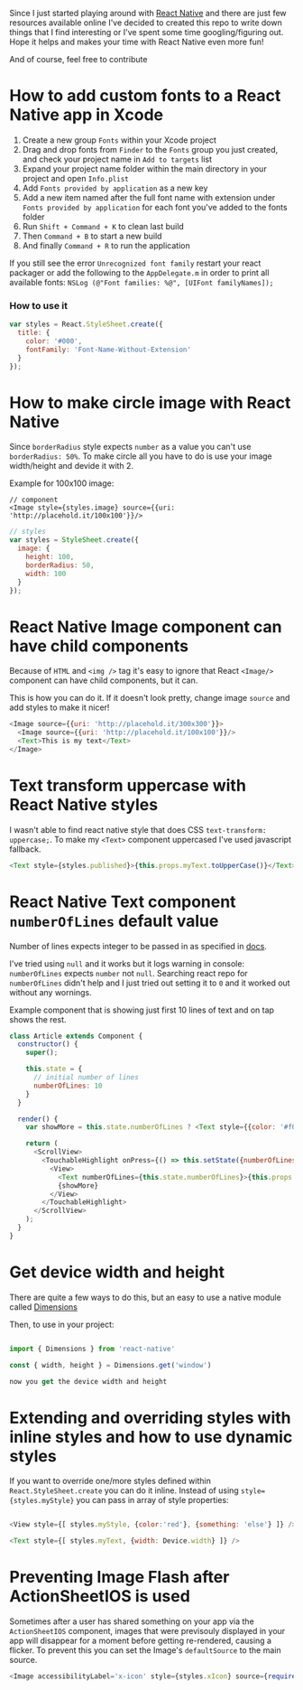 Since I just started playing around with [React Native](https://facebook.github.io/react-native/) and there are just few resources available online I've decided to created this repo to write down things that I find interesting or I've spent some time googling/figuring out.
Hope it helps and makes your time with React Native even more fun!

And of course, feel free to contribute

# How to add custom fonts to a React Native app in Xcode

1. Create a new group `Fonts` within your Xcode project
2. Drag and drop fonts from `Finder` to the `Fonts` group you just created, and check your project name in `Add to targets` list
3. Expand your project name folder within the main directory in your project and open `Info.plist`
4. Add `Fonts provided by application` as a new key
5. Add a new item named after the full font name with extension under `Fonts provided by application` for each font you've added to the fonts folder
6. Run `Shift + Command + K` to clean last build
7. Then `Command + B` to start a new build
8. And finally `Command + R` to run the application

If you still see the error `Unrecognized font family` restart your react packager or add the following to the `AppDelegate.m` in order to print all available fonts: `NSLog (@"Font families: %@", [UIFont familyNames]);`

### How to use it

```Javascript
var styles = React.StyleSheet.create({
  title: {
    color: '#000',
    fontFamily: 'Font-Name-Without-Extension'
  }
});
```

# How to make circle image with React Native
Since `borderRadius` style expects `number` as a value you can't use `borderRadius: 50%`.
To make circle all you have to do is use your image width/height and devide it with 2.

Example for 100x100 image:

```Javacript
// component
<Image style={styles.image} source={{uri: 'http://placehold.it/100x100'}}/>
```

``` Javascript
// styles
var styles = StyleSheet.create({
  image: {
    height: 100,
    borderRadius: 50,
    width: 100
  }
});
```

# React Native Image component can have child components
Because of `HTML` and `<img />` tag it's easy to ignore that React `<Image/>` component can have child components, but it can.

This is how you can do it. If it doesn't look pretty, change image `source` and add styles to make it nicer!

```Javascript
<Image source={{uri: 'http://placehold.it/300x300'}}>
  <Image source={{uri: 'http://placehold.it/100x100'}}/>
  <Text>This is my text</Text>
</Image>
```

# Text transform uppercase with React Native styles
I wasn't able to find react native style that does CSS `text-transform: uppercase;`. To make my `<Text>` component uppercased I've used javascript fallback.

```Javascript
<Text style={styles.published}>{this.props.myText.toUpperCase()}</Text>
```

# React Native Text component `numberOfLines` default value
Number of lines expects integer to be passed in as specified in [docs](https://facebook.github.io/react-native/docs/text.html#numberoflines).

I've tried using `null` and it works but it logs warning in console: `numberOfLines` expects `number` not `null`.
Searching react repo for `numberOfLines` didn't help and I just tried out setting it to `0` and it worked out without any wornings.

Example component that is showing just first 10 lines of text and on tap shows the rest.

```javascript
class Article extends Component {
  constructor() {
    super();

    this.state = {
      // initial number of lines
      numberOfLines: 10
    }
  }

  render() {
    var showMore = this.state.numberOfLines ? <Text style={{color: '#f00'}}>{'SHOW MORE \u25BC'}</Text> : null;

    return (
      <ScrollView>
        <TouchableHighlight onPress={() => this.setState({numberOfLines:0})} >
          <View>
            <Text numberOfLines={this.state.numberOfLines}>{this.props.whateverLongText.youHave}</Text>
            {showMore}
          </View>
        </TouchableHighlight>
      </ScrollView>
    );
  }
}
```

# Get device width and height
There are quite a few ways to do this, but an easy to use a native module called  [Dimensions](https://facebook.github.io/react-native/docs/dimensions)

Then, to use in your project:

```Javascript

import { Dimensions } from 'react-native'

const { width, height } = Dimensions.get('window')

now you get the device width and height

```

# Extending and overriding styles with inline styles and how to use dynamic styles
If you want to override one/more styles defined within `React.StyleSheet.create` you can do it inline.
Instead of using `style={styles.myStyle}` you can pass in array of style properties:

```Javascript

<View style={[ styles.myStyle, {color:'red'}, {something: 'else'} ]} />

<Text style={[ styles.myText, {width: Device.width} ]} />
```

# Preventing Image Flash after ActionSheetIOS is used
Sometimes after a user has shared something on your app via the `ActionSheetIOS` component, images that were previsouly displayed in your app will disappear for a moment before getting re-rendered, causing a flicker. To prevent this you can set the Image's `defaultSource` to the main source.

```Javascript
<Image accessibilityLabel='x-icon' style={styles.xIcon} source={requireImage('x-icon')} defaultSource={requireImage('x-icon')} />
```
